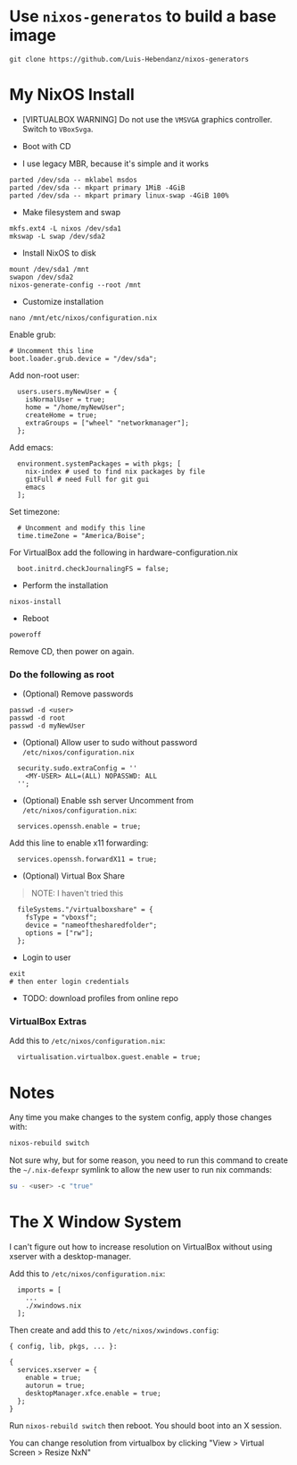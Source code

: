 
Use `nixos-generatos` to build a base image
================================================================================
```
git clone https://github.com/Luis-Hebendanz/nixos-generators
```

My NixOS Install
================================================================================
* [VIRTUALBOX WARNING] Do not use the `VMSVGA` graphics controller.  Switch to `VBoxSvga`.

* Boot with CD

* I use legacy MBR, because it's simple and it works
```
parted /dev/sda -- mklabel msdos
parted /dev/sda -- mkpart primary 1MiB -4GiB
parted /dev/sda -- mkpart primary linux-swap -4GiB 100%
```
* Make filesystem and swap
```
mkfs.ext4 -L nixos /dev/sda1
mkswap -L swap /dev/sda2
```
* Install NixOS to disk
```
mount /dev/sda1 /mnt
swapon /dev/sda2
nixos-generate-config --root /mnt
```
* Customize installation
```
nano /mnt/etc/nixos/configuration.nix
```

Enable grub:
```
# Uncomment this line
boot.loader.grub.device = "/dev/sda";
```

Add non-root user:
```
  users.users.myNewUser = {
    isNormalUser = true;
    home = "/home/myNewUser";
    createHome = true;
    extraGroups = ["wheel" "networkmanager"];
  };
```

Add emacs:
```
  environment.systemPackages = with pkgs; [
    nix-index # used to find nix packages by file
    gitFull # need Full for git gui
    emacs
  ];
```

Set timezone:
```
  # Uncomment and modify this line
  time.timeZone = "America/Boise";
```

For VirtualBox add the following in hardware-configuration.nix
```
  boot.initrd.checkJournalingFS = false;
```

* Perform the installation
```
nixos-install
```

* Reboot
```
poweroff
```
Remove CD, then power on again.

### Do the following as root

* (Optional) Remove passwords
```
passwd -d <user>
passwd -d root
passwd -d myNewUser
```

* (Optional) Allow user to sudo without password
`/etc/nixos/configuration.nix`
```
  security.sudo.extraConfig = ''
    <MY-USER> ALL=(ALL) NOPASSWD: ALL
  '';
```

* (Optional) Enable ssh server
Uncomment from `/etc/nixos/configuration.nix`:
```
  services.openssh.enable = true;
```
Add this line to enable x11 forwarding:
```
  services.openssh.forwardX11 = true;
```

* (Optional) Virtual Box Share

> NOTE: I haven't tried this
```
  fileSystems."/virtualboxshare" = {
    fsType = "vboxsf";
    device = "nameofthesharedfolder";
    options = ["rw"];
  };
```

* Login to user
```
exit
# then enter login credentials
```

* TODO: download profiles from online repo

### VirtualBox Extras
Add this to `/etc/nixos/configuration.nix`:
```
  virtualisation.virtualbox.guest.enable = true;
```

Notes
================================================================================
Any time you make changes to the system config, apply those changes with:
```bash
nixos-rebuild switch
```

Not sure why, but for some reason, you need to run this command to create the `~/.nix-defexpr` symlink to allow the new user to run nix commands:
```bash
su - <user> -c "true"
```

The X Window System
================================================================================
I can't figure out how to increase resolution on VirtualBox without using xserver with a desktop-manager.

Add this to `/etc/nixos/configuration.nix`:
```
  imports = [
    ...
    ./xwindows.nix
  ];
```

Then create and add this to `/etc/nixos/xwindows.config`:
```
{ config, lib, pkgs, ... }:

{
  services.xserver = {
    enable = true;
    autorun = true;
    desktopManager.xfce.enable = true;
  };
}
```

Run `nixos-rebuild switch` then reboot.  You should boot into an X session.

You can change resolution from virtualbox by clicking "View > Virtual Screen > Resize NxN"
